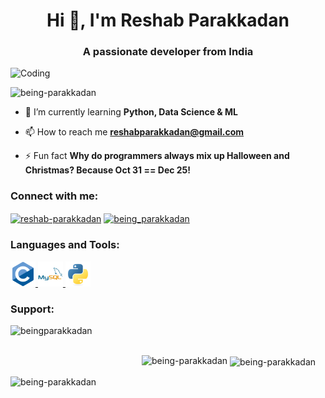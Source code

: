 <h1 align="center">Hi 👋, I'm Reshab Parakkadan</h1>
<h3 align="center">A passionate developer from India</h3>
<img align+"right" alt="Coding" width="400" src="https://media.tenor.com/YZPnGuPeZv8AAAAd/coding.gif">

<p align="left"> <img src="https://komarev.com/ghpvc/?username=being-parakkadan&label=Profile%20views&color=0e75b6&style=flat" alt="being-parakkadan" /> </p>

- 🌱 I’m currently learning **Python, Data Science & ML**

- 📫 How to reach me **reshabparakkadan@gmail.com**

- ⚡ Fun fact **Why do programmers always mix up Halloween and Christmas? Because Oct 31 == Dec 25!**

<h3 align="left">Connect with me:</h3>
<p align="left">
<a href="https://linkedin.com/in/reshab-parakkadan" target="blank"><img align="center" src="https://raw.githubusercontent.com/rahuldkjain/github-profile-readme-generator/master/src/images/icons/Social/linked-in-alt.svg" alt="reshab-parakkadan" height="30" width="40" /></a>
<a href="https://instagram.com/being_parakkadan" target="blank"><img align="center" src="https://raw.githubusercontent.com/rahuldkjain/github-profile-readme-generator/master/src/images/icons/Social/instagram.svg" alt="being_parakkadan" height="30" width="40" /></a>
</p>

<h3 align="left">Languages and Tools:</h3>
<p align="left"> <a href="https://www.cprogramming.com/" target="_blank" rel="noreferrer"> <img src="https://raw.githubusercontent.com/devicons/devicon/master/icons/c/c-original.svg" alt="c" width="40" height="40"/> </a> <a href="https://www.mysql.com/" target="_blank" rel="noreferrer"> <img src="https://raw.githubusercontent.com/devicons/devicon/master/icons/mysql/mysql-original-wordmark.svg" alt="mysql" width="40" height="40"/> </a> <a href="https://www.python.org" target="_blank" rel="noreferrer"> <img src="https://raw.githubusercontent.com/devicons/devicon/master/icons/python/python-original.svg" alt="python" width="40" height="40"/> </a> </p>

<h3 align="left">Support:</h3>
<p><a href="https://www.buymeacoffee.com/beingparakkadan"> <img align="left" src="https://cdn.buymeacoffee.com/buttons/v2/default-yellow.png" height="50" width="210" alt="beingparakkadan" /></a></p><br><br>

<p><img align="left" src="https://github-readme-stats.vercel.app/api/top-langs?username=being-parakkadan&show_icons=true&locale=en&layout=compact" alt="being-parakkadan" /></p>

<p>&nbsp;<img align="center" src="https://github-readme-stats.vercel.app/api?username=being-parakkadan&show_icons=true&locale=en" alt="being-parakkadan" /></p>

<p><img align="center" src="https://github-readme-streak-stats.herokuapp.com/?user=being-parakkadan&" alt="being-parakkadan" /></p>
